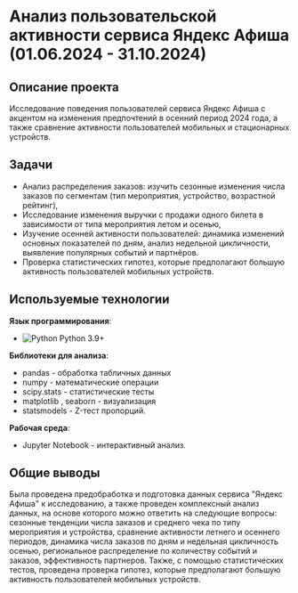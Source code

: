 # Анализ пользовательской активности сервиса Яндекс Афиша (01.06.2024 - 31.10.2024)

## Описание проекта
Исследование поведения пользователей сервиса Яндекс Афиша с акцентом на изменения предпочтений в осенний период 2024 года, а также сравнение активности пользователей мобильных и стационарных устройств.

## Задачи 
- Анализ распределения заказов: изучить сезонные изменения числа заказов по сегментам (тип мероприятия, устройство, возрастной рейтинг), 
- Исследование изменения выручки с продажи одного билета в зависимости от типа мероприятия летом и осенью,
- Изучение осенней активности пользователей: динамика изменений основных показателей по дням, анализ недельной цикличности, выявление популярных событий и партнёров. 
- Проверка статистических гипотез, которые предполагают большую активность пользователей мобильных устройств.

## Используемые технологии
**Язык программирования**:
- <img src="https://img.shields.io/badge/Python-3776AB?style=flat&logo=python&logoColor=white" alt="Python"> Python 3.9+
  
**Библиотеки для анализа**:
- pandas - обработка табличных данных
- numpy - математические операции
- scipy.stats - статистические тесты
- matplotlib , seaborn - визуализация
- statsmodels - Z-тест пропорций.

**Рабочая среда**:
- Jupyter Notebook - интерактивный анализ.

## Общие выводы
Была проведена предобработка и подготовка данных сервиса "Яндекс Афиша" к исследованию, а также проведен комплексный анализ данных, на основе которого можно ответить на следующие вопросы: сезонные тенденции числа заказов и среднего чека по типу мероприятия и устройства, сравнение активности летнего и осеннего периодов, динамика числа заказов по дням и недельная цикличность осенью, региональное распределение по количеству событий и заказов, эффективность партнеров. Также, с помощью статистических тестов, проведена проверка гипотез, которые предполагают большую активность пользователей мобильных устройств.  
